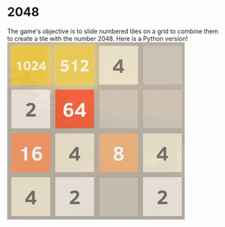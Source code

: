 # 2048
The game's objective is to slide numbered tiles on a grid to combine them to create a tile with the number 2048. 
Here is a Python version!
![](ElegantSaneKingbird-size_restricted.gif)
